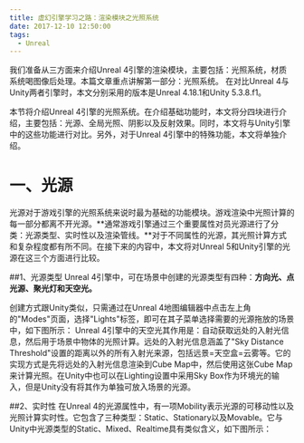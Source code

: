 ```yaml
---
title: 虚幻引擎学习之路：渲染模块之光照系统
date: 2017-12-10 12:50:00
tags:
  - Unreal
---
```


我们准备从三方面来介绍Unreal 4引擎的渲染模块，主要包括：光照系统，材质系统喝图像后处理。本篇文章重点讲解第一部分：光照系统。
在对比Unreal 4与Unity两者引擎时，本文分别采用的版本是Unreal 4.18.1和Unity 5.3.8.f1。

本节将介绍Unreal 4引擎的光照系统。在介绍基础功能时，本文将分四块进行介绍，主要包括：光源、全局光照、阴影以及反射效果。同时，本文将与Unity引擎中的这些功能进行对比。另外，对于Unreal 4引擎中的特殊功能，本文将单独介绍。

# 一、光源

光源对于游戏引擎的光照系统来说时最为基础的功能模块。游戏渲染中光照计算的每一部分都离不开光源。**通常游戏引擎通过三个重要属性对员光源进行了分类：光源类型、实时性以及渲染管线。**对于不同属性的光源，其光照计算方式和复杂程度都有所不同。在接下来的内容中，本文将对Unreal 5和Unity引擎的光源在这三个方面进行比较。

##1、光源类型
Unreal 4引擎中，可在场景中创建的光源类型有四种：**方向光、点光源、聚光灯和天空光。**

创建方式跟Unity类似，只需通过在Unreal 4地图编辑器中点击左上角的"Modes"页面，选择"Lights"标签，即可在其子菜单选择需要的光源拖放的场景中，如下图所示：
Unreal 4引擎中的天空光其作用是：自动获取远处的入射光信息，然后用于场景中物体的光照计算。远处的入射光信息涵盖了"Sky Distance Threshold"设置的距离以外的所有入射光来源，包括远景=天空盒=云雾等。它的实现方式是先将远处的入射光信息渲染到Cube Map中，然后使用这张Cube Map来计算光照。在Unity中也可以在Lighting设置中采用Sky Box作为环境光的输入，但是Unity没有将其作为单独可放入场景的光源。

##2、实时性
在Unreal 4的光源属性中，有一项Mobility表示光源的可移动性以及光照计算实时性。它包含了三种类型：Static、Stationary以及Movable。它与Unity中光源类型的Static、Mixed、Realtime具有类似含义，如下图所示：
